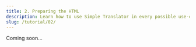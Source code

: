 ```yaml
---
title: 2. Preparing the HTML
description: Learn how to use Simple Translator in every possible use-case.
slug: /tutorial/02/
---
```


Coming soon...
